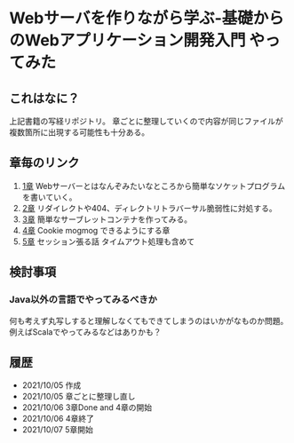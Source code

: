 # Webサーバを作りながら学ぶ-基礎からのWebアプリケーション開発入門 やってみた

## これはなに？

上記書籍の写経リポジトリ。
章ごとに整理していくので内容が同じファイルが複数箇所に出現する可能性も十分ある。

## 章毎のリンク

1. [1章](ch01) Webサーバーとはなんぞみたいなところから簡単なソケットプログラムを書いていく。
2. [2章](ch02) リダイレクトや404、ディレクトリトラバーサル脆弱性に対処する。
3. [3章](ch03) 簡単なサーブレットコンテナを作ってみる。
4. [4章](ch04) Cookie mogmog できるようにする章
5. [5章](ch05) セッション張る話 タイムアウト処理も含めて

## 検討事項

### Java以外の言語でやってみるべきか

何も考えず丸写しすると理解しなくてもできてしまうのはいかがなものか問題。
例えばScalaでやってみるなどはありかも？

## 履歴

- 2021/10/05 作成
- 2021/10/05 章ごとに整理し直し
- 2021/10/06 3章Done and 4章の開始
- 2021/10/06 4章終了
- 2021/10/07 5章開始
